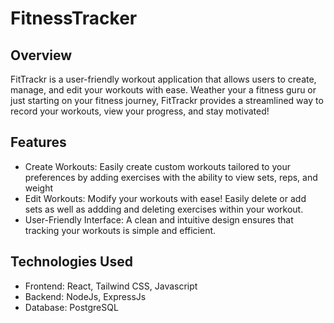 # FitnessTracker

## Overview

FitTrackr is a user-friendly workout application that allows users to create, manage, and edit your workouts with ease. Weather your a fitness guru or just starting on your fitness journey, FitTrackr provides a streamlined way to record your workouts, view your progress, and stay motivated!

## Features

- Create Workouts: Easily create custom workouts tailored to your preferences by adding exercises with the ability to view sets, reps, and weight
- Edit Workouts: Modify your workouts with ease! Easily delete or add sets as well as addding and deleting exercises within your workout.
- User-Friendly Interface: A clean and intuitive design ensures that tracking your workouts is simple and efficient.

## Technologies Used

- Frontend: React, Tailwind CSS, Javascript
- Backend: NodeJs, ExpressJs
- Database: PostgreSQL
